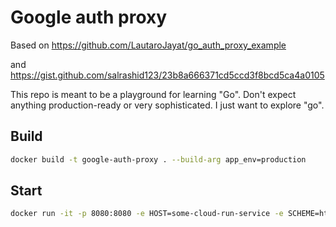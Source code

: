 # Google auth proxy

Based on <https://github.com/LautaroJayat/go_auth_proxy_example>

and <https://gist.github.com/salrashid123/23b8a666371cd5ccd3f8bcd5ca4a0105>

This repo is meant to be a playground for learning "Go". Don't expect anything production-ready or very sophisticated.
I just want to explore "go".

## Build

```bash
docker build -t google-auth-proxy . --build-arg app_env=production
```

## Start

```bash
docker run -it -p 8080:8080 -e HOST=some-cloud-run-service -e SCHEME=https -e GOOGLE_APPLICATION_CREDENTIALS=/creds.json -v /path/to/gsa.json:/gsa.json  google-auth-proxy
```
